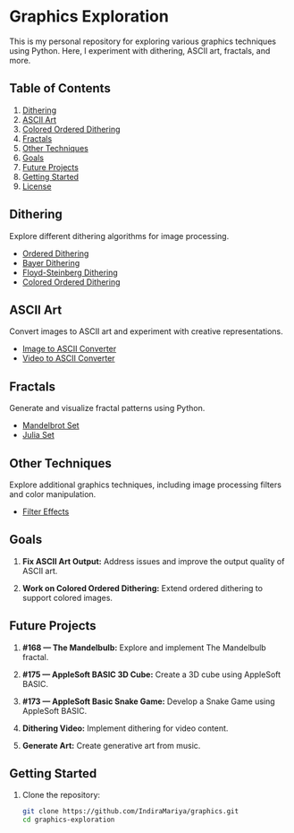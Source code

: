 # Graphics Exploration

This is my personal repository for exploring various graphics techniques using Python. Here, I experiment with dithering, ASCII art, fractals, and more.

## Table of Contents

1. [Dithering](#dithering)
2. [ASCII Art](#ascii-art)
3. [Colored Ordered Dithering](#colored-ordered-dithering)
4. [Fractals](#fractals)
5. [Other Techniques](#other-techniques)
6. [Goals](#goals)
7. [Future Projects](#future-projects)
8. [Getting Started](#getting-started)
9. [License](#license)

## Dithering

Explore different dithering algorithms for image processing.

* [Ordered Dithering](dithering/ordered_dithering.py)
* [Bayer Dithering](dithering/bayer_dithering.py)
* [Floyd-Steinberg Dithering](dithering/floyd_dithering.py)
* [Colored Ordered Dithering](colored_dithering/colored_ordered_dithering.py)

## ASCII Art

Convert images to ASCII art and experiment with creative representations.

* [Image to ASCII Converter](ascii/ascii.py)
* [Video to ASCII Converter](ascii/video_to_ascii.py)


## Fractals

Generate and visualize fractal patterns using Python.

* [Mandelbrot Set](fractals/mandelbrot_set.py)
* [Julia Set](fractals/julia_set.py)

## Other Techniques

Explore additional graphics techniques, including image processing filters and color manipulation.

* [Filter Effects](other_techniques/filter_effects.py)

## Goals

1. **Fix ASCII Art Output:** Address issues and improve the output quality of ASCII art.

2. **Work on Colored Ordered Dithering:** Extend ordered dithering to support colored images.

## Future Projects

1. **#168 — The Mandelbulb:** Explore and implement The Mandelbulb fractal.

2. **#175 — AppleSoft BASIC 3D Cube:** Create a 3D cube using AppleSoft BASIC.

3. **#173 — AppleSoft Basic Snake Game:** Develop a Snake Game using AppleSoft BASIC.

4. **Dithering Video:** Implement dithering for video content.

5. **Generate Art:** Create generative art from music.


## Getting Started

1. Clone the repository:

   ```bash
   git clone https://github.com/IndiraMariya/graphics.git
   cd graphics-exploration
